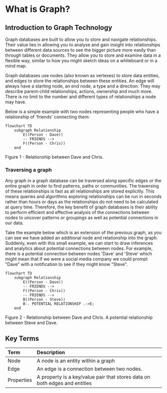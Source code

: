 # What is Graph?

## Introduction to Graph Technology 

Graph databases are built to allow you to store and navigate relationships. Their value lies in allowing you to analyse and gain insight into relationships between different data sources to see the bigger picture more easily than through tables or documents. They allow you to store and examine data in a flexible way, similar to how you might sketch ideas on a whiteboard or in a mind map. 

Graph databases use nodes (also known as vertexes) to store data entities, and edges to store the relationships between these entities. An edge will always have a starting node, an end node, a type and a direction. They may describe parent-child relationships, actions, ownership and much more. There is no limit to the number and different types of relationships a node may have.

Below is a simple example with two nodes representing people who have a relationship of 'friends' connecting them:

```mermaid
flowchart TD
    subgraph Relationship
        E((Person - Dave))
        -- FRIENDS -->
        F((Person - Chris))  
    end
```
Figure 1 - Relationship between Dave and Chris.

### Traversing a graph

Any graph in a graph database can be traversed along specific edges or the entire graph in order to find patterns, paths or communities. The traversing of these relationships is fast as all relationships are stored explicitly. This means queries and algorithms exploring relationships can be run in seconds rather than hours or days as the relationships do not need to be calculated at query time. Therefore, the key benefit of graph databases is their ability to perform efficient and effective analysis of the connections between nodes to uncover patterns or groupings as well as potential connections in our data.

Take the example below which is an extension of the previous graph, as you can see we have added an additional node and relationship into the graph. Suddenly, even with this small example, we can start to draw inferences and analytics about potential connections between nodes. For example, there is a potential connection between nodes 'Dave' and 'Steve' which might mean that if we were a social media company we could prompt "Dave" with a notification to see if they might know "Steve".

```mermaid
flowchart TD
    subgraph Relationship
        E((Person - Dave))
        -- FRIENDS -->
        F((Person - Chris)) 
        -- FRIENDS -->
        B((Person - Steve)) 
        B-. POTENTIAL RELATIONSHIP .->E;
    end
```
Figure 2 - Relationship between Dave and Chris. A potential relationship between Steve and Dave.


## Key Terms

| Term        | Description                          |
| :---------- | :----------------------------------- |
| Node        | A node is an entity within a graph  |
| Edge        | An edge is a connection between two nodes. |
| Properties  | A property is a key/value pair that stores data on both edges and entities |
